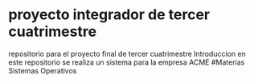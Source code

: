 #  proyecto integrador de tercer cuatrimestre
repositorio para el proyecto final de tercer cuatrimestre
Introduccion
en este repositorio se realiza un sistema para la empresa ACME 
#Materias 
Sistemas Operativos

